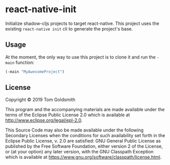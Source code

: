 # react-native-init

Initialize shadow-cljs projects to target react-native. This project uses the existing `react-native init` cli to generate the project's base.

## Usage

At the moment, the only way to use this project is to clone it and run the `-main` function:
```clojure
(-main "MyAwesomeProject")
```

## License

Copyright © 2019 Tom Goldsmith

This program and the accompanying materials are made available under the
terms of the Eclipse Public License 2.0 which is available at
http://www.eclipse.org/legal/epl-2.0.

This Source Code may also be made available under the following Secondary
Licenses when the conditions for such availability set forth in the Eclipse
Public License, v. 2.0 are satisfied: GNU General Public License as published by
the Free Software Foundation, either version 2 of the License, or (at your
option) any later version, with the GNU Classpath Exception which is available
at https://www.gnu.org/software/classpath/license.html.
